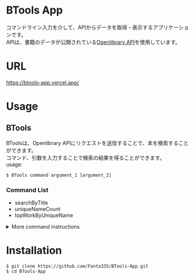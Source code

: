# BTools App

コマンドライン入力を介して、APIからデータを取得・表示するアプリケーションです。  
APIは、書籍のデータが公開されている[Openlibrary API](https://openlibrary.org/dev/docs/api/search)を使用しています。

# URL
https://btools-app.vercel.app/

# Usage
## BTools
BToolsは、Openlibrary APIにリクエストを送信することで、本を検索することができます。  
コマンド、引数を入力することで検索の結果を得ることができます。  
usage:
```
$ BTools command argument_1 [argument_2]
```

### Command List
- searchByTitle
- uniqueNameCount
- topWorkByUniqueName

<details>
<summary>More command instructions</summary>
<div>

## searchByTitle
本のタイトルを引数として受け取り、タイトルに一致する本のすべての著者名とDBキーのリストを表示します。  
また、本のタイトルに加えて1-100までの整数を引数にわたすことで、表示する数を指定することができます。
  
usage:
```
$ BTools searchByTitle book_title [maximumNumberOfResults]
```
本のタイトルは、'+'を用いることで複数の単語で検索することもできます。
  
e.g.
```
$ BTools searchByTitle the+lord+of+the+rings 1
$ openLibrary: at least 1 matches
$ openLibrary: [1]
author: J.R.R. Tolkien
title: The Lord of the Rings
first published: 1950
key: /works/OL27448W
ISBN: 9780007124015

```

## uniqueNameCount
著者名の一部を引数にとり、その文字列を含む著者のリストを表示します。
  
usage:
```
$ BTools uniqueNameCount author_name_fragment
```

## topWorkByUniqueName
著者名の一部を引数として受け取り、その文字列に一致する著者と、その代表作のタイトルのリストを表示します。
  
usage:
```
$ BTools topWorkByUniqueName author_name_fragment
```

</div>
</details>

# Installation
```
$ git clone https://github.com/Fanta335/BTools-App.git
$ cd BTools-App
```
